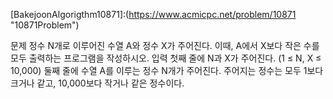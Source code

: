 [BakejoonAlgorigthm10871]:(https://www.acmicpc.net/problem/10871 "10871Problem")


문제 
정수 N개로 이루어진 수열 A와 정수 X가 주어진다. 이때, A에서 X보다 작은 수를 모두 출력하는 프로그램을 작성하시오.
입력 
첫째 줄에 N과 X가 주어진다. (1 ≤ N, X ≤ 10,000)
둘째 줄에 수열 A를 이루는 정수 N개가 주어진다. 주어지는 정수는 모두 1보다 크거나 같고, 10,000보다 작거나 같은 정수이다.
